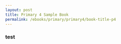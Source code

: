 ```yaml
---
layout: post
title: Primary 4 Sample Book
permalink: /ebooks/primary/primary4/book-title-p4
---
```


### test